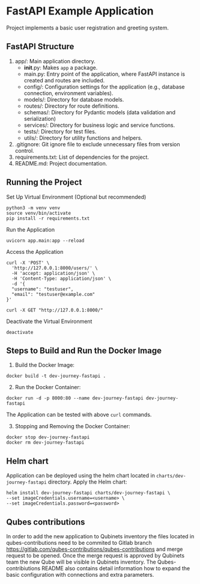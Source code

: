 # FastAPI Example Application

Project implements a basic user registration and greeting system.

## FastAPI Structure

 1. app/: Main application directory.
    - __init__.py: Makes `app` a package.
    - main.py: Entry point of the application, where FastAPI instance is created and routes are included.
    - config/: Configuration settings for the application (e.g., database connection, environment variables). 
    - models/: Directory for database models. 
    - routes/: Directory for route definitions.
    - schemas/: Directory for Pydantic models (data validation and serialization)
    - services/: Directory for business logic and service functions.
    - tests/: Directory for test files.
    - utils/: Directory for utility functions and helpers.
 2. .gitignore: Git ignore file to exclude unnecessary files from version control.
 3. requirements.txt: List of dependencies for the project.
 4. README.md: Project documentation.

## Running the Project

Set Up Virtual Environment (Optional but recommended)

```shell
python3 -m venv venv
source venv/bin/activate
pip install -r requirements.txt
```

Run the Application

```shell
uvicorn app.main:app --reload
```

Access the Application

```shell
curl -X 'POST' \
  'http://127.0.0.1:8000/users/' \
  -H 'accept: application/json' \
  -H 'Content-Type: application/json' \
  -d '{
  "username": "testuser",
  "email": "testuser@example.com"
}'
```
```shell
curl -X GET "http://127.0.0.1:8000/"
```

Deactivate the Virtual Environment

```shell
deactivate
```

## Steps to Build and Run the Docker Image

 1. Build the Docker Image:

```shell
docker build -t dev-journey-fastapi .
```

 2. Run the Docker Container:

```shell
docker run -d -p 8000:80 --name dev-journey-fastapi dev-journey-fastapi
```

The Application can be tested with above `curl` commands.

 3. Stopping and Removing the Docker Container:

```shell
docker stop dev-journey-fastapi
docker rm dev-journey-fastapi
```

## Helm chart

Application can be deployed using the helm chart located in `charts/dev-journey-fastapi` directory.
Apply the Helm chart:

```shell
helm install dev-journey-fastapi charts/dev-journey-fastapi \
--set imageCredentials.username=<username> \
--set imageCredentials.password=<password>
```

## Qubes contributions

In order to add the new application to Qubinets inventory the files located in qubes-contributions need to be commited
to Gitlab branch https://gitlab.com/qubes-contributions/qubes-contributions and merge request to be opened. Once the 
merge request is approved by Qubinets team the new Qube will be visible in Qubinets inventory. The Qubes-contribiutions
README also contains detail information how to expand the basic configuration with connections and extra parameters.